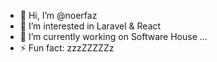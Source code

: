- 👋 Hi, I’m @noerfaz
- 👀 I’m interested in Laravel & React
- 🌱 I’m currently working on Software House ...
- ⚡ Fun fact: zzzZZZZZz

<!---
noerfaz/noerfaz is a ✨ special ✨ repository because its `README.md` (this file) appears on your GitHub profile.
You can click the Preview link to take a look at your changes.
--->
